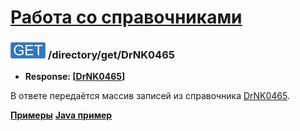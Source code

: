 [Работа со справочниками](../../index.md)
=========================================

### ![GET](../../../../img/get.png) /directory/get/DrNK0465
* **Response: [[DrNK0465](../../../../types/types.md#com.siams.med.api.DrNK0465)]**

В ответе передаётся массив записей из справочника [DrNK0465](../../../../types/types.md#com.siams.med.api.DrNK0465).

**[Примеры](examples/get.md)**
**[Java пример](examples/getJava.md)**